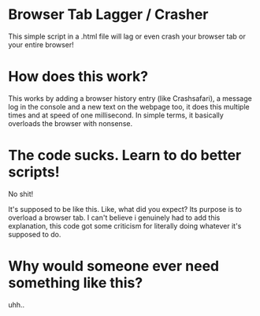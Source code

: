 # Browser Tab Lagger / Crasher
This simple script in a .html file will lag or even crash your browser tab or your entire browser!
# How does this work?
This works by adding a browser history entry (like Crashsafari), a message log in the console and a new text on the webpage too, it does this multiple times and at speed of one millisecond. In simple terms, it basically overloads the browser with nonsense.
# The code sucks. Learn to do better scripts!
No shit!

It's supposed to be like this. Like, what did you expect? Its purpose is to overload a browser tab. I can't believe i genuinely had to add this explanation, this code got some criticism for literally doing whatever it's supposed to do.
# Why would someone ever need something like this?
uhh..
